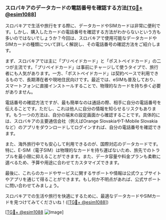 ### スロバキアのデータカードの電話番号を確認する方法[[TG💪+ @esim1088](https://t.me/s/esim1088)]

スロバキアで生活や旅行をする際に、データカードやSIMカードは非常に便利です。しかし、購入したカードの電話番号を確認する方法がわからないという方も多いのではないでしょうか？今回は、スロバキアで使用可能なデータカードやSIMカードの種類について詳しく解説し、その電話番号の確認方法をご紹介します。

まず、スロバキアでは主に「プリペイドカード」と「ポストペイドカード」の二つが主流です。「プリペイドカード」は事前にチャージして使うタイプで、旅行者にも人気があります。一方、「ポストペイドカード」は契約ベースで利用できるもので、長期滞在者や現地住民向けです。最近では、eSIMも普及しており、スマートフォンに直接インストールすることで、物理的なカードを持ち歩く必要がありません。

電話番号の確認方法ですが、最も簡単なのは通話の際、相手に自分の電話番号を伝えることです。ただし、これは他人に自分の情報を知らせるリスクもあります。もう一つの方法は、自分の端末の設定画面から確認することです。具体的には、スロバキアの主要通信会社（例えばOrange SlovakiaやT-Mobile Slovakiaなど）のアプリをダウンロードしてログインすれば、自分の電話番号を確認できます。

また、海外旅行中でも安心して利用できるのが、国際対応のデータカードです。特に、E-SIM（電子SIM）は物理的なカードを持ち運ばないため、旅先でのトラブルを最小限に抑えることができます。また、データ容量や料金プランも柔軟に選べるため、予算や用途に合わせてカスタマイズできます。

最後に、これらのカードやサービスに関するサポートや情報は公式ウェブサイトやアプリを通じて得ることができます。もし何か不明点があれば、公式サポートに問い合わせてみましょう。

スロバキアでの生活や旅行を快適にするために、最適なデータカードやSIMカードを見つけてみてくださいね！([[TG💪+ @esim1088](https://t.me/s/esim1088)])

[[TG💪+ @esim1088](https://t.me/s/esim1088) ![Image](https://i.postimg.cc/Y0z9fWf4/image.png)]